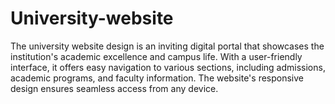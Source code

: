 # University-website
The university website design is an inviting digital portal that showcases the institution's academic excellence and campus life. With a user-friendly interface, it offers easy navigation to various sections, including admissions, academic programs, and faculty information. The website's responsive design ensures seamless access from any device.
